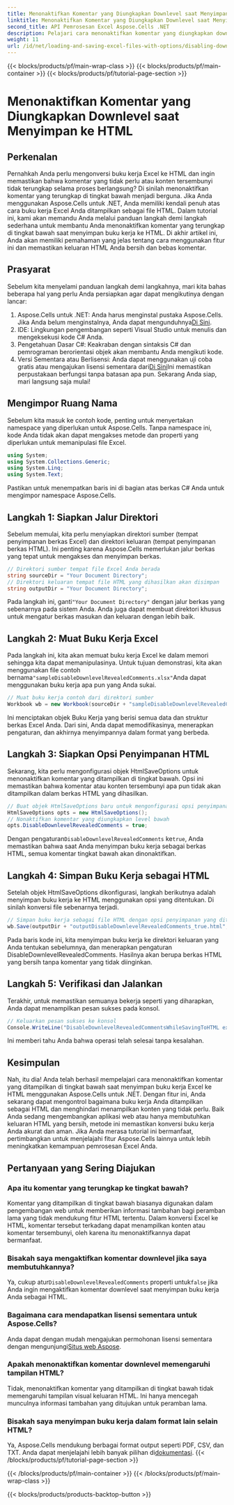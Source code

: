 ```yaml
---
title: Menonaktifkan Komentar yang Diungkapkan Downlevel saat Menyimpan ke HTML
linktitle: Menonaktifkan Komentar yang Diungkapkan Downlevel saat Menyimpan ke HTML
second_title: API Pemrosesan Excel Aspose.Cells .NET
description: Pelajari cara menonaktifkan komentar yang diungkapkan downlevel saat menyimpan buku kerja Excel ke HTML menggunakan Aspose.Cells untuk .NET dengan panduan langkah demi langkah terperinci ini.
weight: 11
url: /id/net/loading-and-saving-excel-files-with-options/disabling-downlevel-revealed-comments/
---
```


{{< blocks/products/pf/main-wrap-class >}}
{{< blocks/products/pf/main-container >}}
{{< blocks/products/pf/tutorial-page-section >}}

# Menonaktifkan Komentar yang Diungkapkan Downlevel saat Menyimpan ke HTML

## Perkenalan
Pernahkah Anda perlu mengonversi buku kerja Excel ke HTML dan ingin memastikan bahwa komentar yang tidak perlu atau konten tersembunyi tidak terungkap selama proses berlangsung? Di sinilah menonaktifkan komentar yang terungkap di tingkat bawah menjadi berguna. Jika Anda menggunakan Aspose.Cells untuk .NET, Anda memiliki kendali penuh atas cara buku kerja Excel Anda ditampilkan sebagai file HTML. Dalam tutorial ini, kami akan memandu Anda melalui panduan langkah demi langkah sederhana untuk membantu Anda menonaktifkan komentar yang terungkap di tingkat bawah saat menyimpan buku kerja ke HTML. 
Di akhir artikel ini, Anda akan memiliki pemahaman yang jelas tentang cara menggunakan fitur ini dan memastikan keluaran HTML Anda bersih dan bebas komentar.
## Prasyarat
Sebelum kita menyelami panduan langkah demi langkahnya, mari kita bahas beberapa hal yang perlu Anda persiapkan agar dapat mengikutinya dengan lancar:
1. Aspose.Cells untuk .NET: Anda harus menginstal pustaka Aspose.Cells. Jika Anda belum menginstalnya, Anda dapat mengunduhnya[Di Sini](https://releases.aspose.com/cells/net/).
2. IDE: Lingkungan pengembangan seperti Visual Studio untuk menulis dan mengeksekusi kode C# Anda.
3. Pengetahuan Dasar C#: Keakraban dengan sintaksis C# dan pemrograman berorientasi objek akan membantu Anda mengikuti kode.
4.  Versi Sementara atau Berlisensi: Anda dapat menggunakan uji coba gratis atau mengajukan lisensi sementara dari[Di Sini](https://purchase.aspose.com/temporary-license/)Ini memastikan perpustakaan berfungsi tanpa batasan apa pun.
Sekarang Anda siap, mari langsung saja mulai!
## Mengimpor Ruang Nama
Sebelum kita masuk ke contoh kode, penting untuk menyertakan namespace yang diperlukan untuk Aspose.Cells. Tanpa namespace ini, kode Anda tidak akan dapat mengakses metode dan properti yang diperlukan untuk memanipulasi file Excel.
```csharp
using System;
using System.Collections.Generic;
using System.Linq;
using System.Text;
```
Pastikan untuk menempatkan baris ini di bagian atas berkas C# Anda untuk mengimpor namespace Aspose.Cells.
## Langkah 1: Siapkan Jalur Direktori
Sebelum memulai, kita perlu menyiapkan direktori sumber (tempat penyimpanan berkas Excel) dan direktori keluaran (tempat penyimpanan berkas HTML). Ini penting karena Aspose.Cells memerlukan jalur berkas yang tepat untuk mengakses dan menyimpan berkas.
```csharp
// Direktori sumber tempat file Excel Anda berada
string sourceDir = "Your Document Directory";
// Direktori keluaran tempat file HTML yang dihasilkan akan disimpan
string outputDir = "Your Document Directory";
```
 Pada langkah ini, ganti`"Your Document Directory"` dengan jalur berkas yang sebenarnya pada sistem Anda. Anda juga dapat membuat direktori khusus untuk mengatur berkas masukan dan keluaran dengan lebih baik.
## Langkah 2: Muat Buku Kerja Excel
 Pada langkah ini, kita akan memuat buku kerja Excel ke dalam memori sehingga kita dapat memanipulasinya. Untuk tujuan demonstrasi, kita akan menggunakan file contoh bernama`"sampleDisableDownlevelRevealedComments.xlsx"`Anda dapat menggunakan buku kerja apa pun yang Anda sukai.
```csharp
// Muat buku kerja contoh dari direktori sumber
Workbook wb = new Workbook(sourceDir + "sampleDisableDownlevelRevealedComments.xlsx");
```
Ini menciptakan objek Buku Kerja yang berisi semua data dan struktur berkas Excel Anda. Dari sini, Anda dapat memodifikasinya, menerapkan pengaturan, dan akhirnya menyimpannya dalam format yang berbeda.
## Langkah 3: Siapkan Opsi Penyimpanan HTML
Sekarang, kita perlu mengonfigurasi objek HtmlSaveOptions untuk menonaktifkan komentar yang ditampilkan di tingkat bawah. Opsi ini memastikan bahwa komentar atau konten tersembunyi apa pun tidak akan ditampilkan dalam berkas HTML yang dihasilkan.
```csharp
// Buat objek HtmlSaveOptions baru untuk mengonfigurasi opsi penyimpanan
HtmlSaveOptions opts = new HtmlSaveOptions();
// Nonaktifkan komentar yang diungkapkan level bawah
opts.DisableDownlevelRevealedComments = true;
```
 Dengan pengaturan`DisableDownlevelRevealedComments` ke`true`, Anda memastikan bahwa saat Anda menyimpan buku kerja sebagai berkas HTML, semua komentar tingkat bawah akan dinonaktifkan.
## Langkah 4: Simpan Buku Kerja sebagai HTML
Setelah objek HtmlSaveOptions dikonfigurasi, langkah berikutnya adalah menyimpan buku kerja ke HTML menggunakan opsi yang ditentukan. Di sinilah konversi file sebenarnya terjadi.
```csharp
// Simpan buku kerja sebagai file HTML dengan opsi penyimpanan yang ditentukan
wb.Save(outputDir + "outputDisableDownlevelRevealedComments_true.html", opts);
```
Pada baris kode ini, kita menyimpan buku kerja ke direktori keluaran yang Anda tentukan sebelumnya, dan menerapkan pengaturan DisableDownlevelRevealedComments. Hasilnya akan berupa berkas HTML yang bersih tanpa komentar yang tidak diinginkan.
## Langkah 5: Verifikasi dan Jalankan
Terakhir, untuk memastikan semuanya bekerja seperti yang diharapkan, Anda dapat menampilkan pesan sukses pada konsol.
```csharp
// Keluarkan pesan sukses ke konsol
Console.WriteLine("DisableDownlevelRevealedCommentsWhileSavingToHTML executed successfully.");
```
Ini memberi tahu Anda bahwa operasi telah selesai tanpa kesalahan.
## Kesimpulan
Nah, itu dia! Anda telah berhasil mempelajari cara menonaktifkan komentar yang ditampilkan di tingkat bawah saat menyimpan buku kerja Excel ke HTML menggunakan Aspose.Cells untuk .NET. Dengan fitur ini, Anda sekarang dapat mengontrol bagaimana buku kerja Anda ditampilkan sebagai HTML dan menghindari menampilkan konten yang tidak perlu. Baik Anda sedang mengembangkan aplikasi web atau hanya membutuhkan keluaran HTML yang bersih, metode ini memastikan konversi buku kerja Anda akurat dan aman.
Jika Anda merasa tutorial ini bermanfaat, pertimbangkan untuk menjelajahi fitur Aspose.Cells lainnya untuk lebih meningkatkan kemampuan pemrosesan Excel Anda.
## Pertanyaan yang Sering Diajukan
### Apa itu komentar yang terungkap ke tingkat bawah?
Komentar yang ditampilkan di tingkat bawah biasanya digunakan dalam pengembangan web untuk memberikan informasi tambahan bagi peramban lama yang tidak mendukung fitur HTML tertentu. Dalam konversi Excel ke HTML, komentar tersebut terkadang dapat menampilkan konten atau komentar tersembunyi, oleh karena itu menonaktifkannya dapat bermanfaat.
### Bisakah saya mengaktifkan komentar downlevel jika saya membutuhkannya?
 Ya, cukup atur`DisableDownlevelRevealedComments` properti untuk`false` jika Anda ingin mengaktifkan komentar downlevel saat menyimpan buku kerja Anda sebagai HTML.
### Bagaimana cara mendapatkan lisensi sementara untuk Aspose.Cells?
 Anda dapat dengan mudah mengajukan permohonan lisensi sementara dengan mengunjungi[Situs web Aspose](https://purchase.aspose.com/temporary-license/).
### Apakah menonaktifkan komentar downlevel memengaruhi tampilan HTML?
Tidak, menonaktifkan komentar yang ditampilkan di tingkat bawah tidak memengaruhi tampilan visual keluaran HTML. Ini hanya mencegah munculnya informasi tambahan yang ditujukan untuk peramban lama.
### Bisakah saya menyimpan buku kerja dalam format lain selain HTML?
 Ya, Aspose.Cells mendukung berbagai format output seperti PDF, CSV, dan TXT. Anda dapat menjelajahi lebih banyak pilihan di[dokumentasi](https://reference.aspose.com/cells/net/).
{{< /blocks/products/pf/tutorial-page-section >}}

{{< /blocks/products/pf/main-container >}}
{{< /blocks/products/pf/main-wrap-class >}}

{{< blocks/products/products-backtop-button >}}

